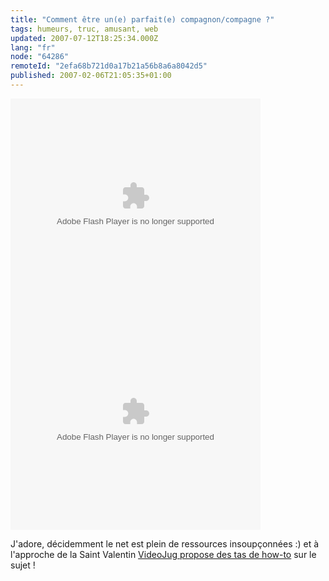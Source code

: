 ```yaml
---
title: "Comment être un(e) parfait(e) compagnon/compagne ?"
tags: humeurs, truc, amusant, web
updated: 2007-07-12T18:25:34.000Z
lang: "fr"
node: "64286"
remoteId: "2efa68b721d0a17b21a56b8a6a8042d5"
published: 2007-02-06T21:05:35+01:00
---
```

 
<div class="video">
	<object width="400" height="345" type="application/x-shockwave-flash" data="http://www.videojug.com/player/videoJugPlayer.swf?id=1e32c43e-8729-d829-d1a8-ff0008c8e357">
		<param name="movie" value="http://www.videojug.com/player/videoJugPlayer.swf?id=1e32c43e-8729-d829-d1a8-ff0008c8e357"></param>
		<param name="allowfullscreen" value="true"></param>
	</object>
</div>

 
<div class="video">
	<object width="400" height="345" type="application/x-shockwave-flash" data="http://www.videojug.com/player/videoJugPlayer.swf?id=0428efb6-c039-e254-e478-ff0008c8e85c">
		<param name="movie" value="http://www.videojug.com/player/videoJugPlayer.swf?id=0428efb6-c039-e254-e478-ff0008c8e85c"></param>
		<param name="allowfullscreen" value="true"></param>
	</object>
</div>

 
J'adore, décidemment le net est plein de ressources insoupçonnées :) et à l'approche de la Saint Valentin [VideoJug propose des tas de how-to](http://www.videojug.com/tag/valentines-day) sur le sujet !

